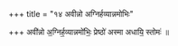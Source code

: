 +++
title = "१४ अवीन्नो अग्निर्हव्यान्नमोभिः"

+++
अवी॑न्नो अ॒ग्निर्ह॒व्यान्नमो॑भिः॒ प्रेष्ठो॑ अस्मा अधायि॒ स्तोमः॑ ॥